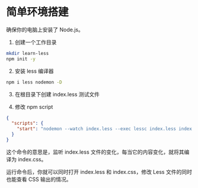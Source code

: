 # 简单环境搭建

确保你的电脑上安装了 Node.js。

1. 创建一个工作目录

```bash
mkdir learn-less
npm init -y
```

2. 安装 less 编译器

```bash
npm i less nodemon -D
```

3. 在根目录下创建 index.less 测试文件

4. 修改 npm script

```json
{
  "scripts": {
    "start": "nodemon --watch index.less --exec lessc index.less index.css"
  }
}
```

这个命令的意思是，监听 index.less 文件的变化，每当它的内容变化，就将其编译为 index.css。

运行命令后，你就可以同时打开 index.less 和 index.css，修改 Less 文件的同时也能查看 CSS 输出的情况。
